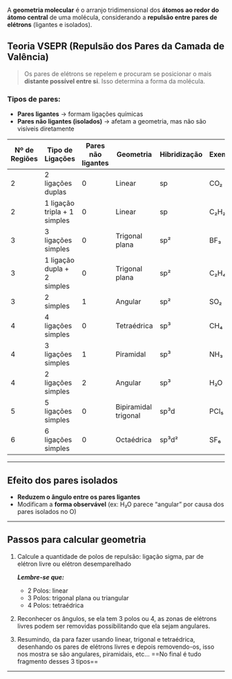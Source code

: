 A **geometria molecular** é o arranjo tridimensional dos **átomos ao redor do átomo central** de uma molécula, considerando a **repulsão entre pares de elétrons** (ligantes e isolados).

## **Teoria VSEPR (Repulsão dos Pares da Camada de Valência)**

> Os pares de elétrons se repelem e procuram se posicionar o mais **distante possível entre si**. Isso determina a forma da molécula.

### Tipos de pares:

- **Pares ligantes** → formam ligações químicas
- **Pares não ligantes (isolados)** → afetam a geometria, mas não são visíveis diretamente

| Nº de Regiões | Tipo de Ligações         | Pares não ligantes | Geometria              | Hibridização | Exemplo | Fórmulas |
|---------------|---------------------------|---------------------|------------------------|--------------|---------|----------|
| 2             | 2 ligações duplas         | 0                   | Linear                 | sp           | CO₂     | O=C=O    |
| 2             | 1 ligação tripla + 1 simples | 0                | Linear                 | sp           | C₂H₂    | HC≡CH    |
| 3             | 3 ligações simples        | 0                   | Trigonal plana         | sp²          | BF₃     | BF₃      |
| 3             | 1 ligação dupla + 2 simples | 0                | Trigonal plana         | sp²          | C₂H₄    | H₂C=CH₂  |
| 3             | 2 simples                 | 1                   | Angular                | sp²          | SO₂     | O=S=O    |
| 4             | 4 ligações simples        | 0                   | Tetraédrica            | sp³          | CH₄     | CH₄      |
| 4             | 3 ligações simples        | 1                   | Piramidal              | sp³          | NH₃     | NH₃      |
| 4             | 2 ligações simples        | 2                   | Angular                | sp³          | H₂O     | H₂O      |
| 5             | 5 ligações simples        | 0                   | Bipiramidal trigonal   | sp³d         | PCl₅    | PCl₅     |
| 6             | 6 ligações simples        | 0                   | Octaédrica             | sp³d²        | SF₆     | SF₆      |


---

## **Efeito dos pares isolados**

- **Reduzem o ângulo entre os pares ligantes**
- Modificam a **forma observável** (ex: H₂O parece “angular” por causa dos pares isolados no O)
---

## Passos para calcular geometria 

1. Calcule a quantidade de polos de repulsão: ligação sigma, par de elétron livre ou elétron desemparelhado 
	
	***Lembre-se que:*** 
	- 2 Polos: linear
	- 3 Polos: trigonal plana ou triangular 
	- 4 Polos: tetraédrica
2. Reconhecer os ângulos, se ela tem 3 polos ou 4, as zonas de elétrons livres podem ser removidas possibilitando que ela sejam angulares.
3. Resumindo, da para fazer usando linear, trigonal e tetraédrica, desenhando os pares de elétrons livres e depois removendo-os, isso nos mostra se são angulares, piramidais, etc... ==No final é tudo fragmento desses 3 tipos==

---
